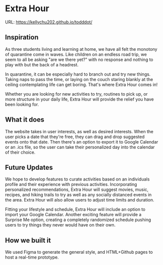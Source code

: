 # Extra Hour

URL: https://kellychu202.github.io/todddot/

## Inspiration
As three students living and learning at home, we have all felt the monotony of quarantine come in waves. Like children on an endless road trip, we seem to all be asking "are we there yet?" with no response and nothing to play with but the back of a headrest.

In quarantine, it can be especially hard to branch out and try new things. Taking naps to pass the time, or laying on the couch staring blankly at the ceiling contemplating life can get boring. That's where Extra Hour comes in!

Whether you are looking for new activities to try, routines to pick up, or more structure in your daily life, Extra Hour will provide the relief you have been looking for.

## What it does
The website takes in user interests, as well as desired interests. When the user picks a date that they're free, they can drag and drop suggested events onto that date. Then there's an option to export it to Google Calendar or an .ics file, so the user can take their personalized day into the calendar of their choice.

## Future Updates
We hope to develop features to curate activities based on an individuals profile and their experience with previous activities. Incorporating personalized recommendations, Extra Hour will suggest movies, music, recipes, and hiking trails to try as well as any socially distanced events in the area. Extra Hour will also allow users to adjust time limits and duration.

Fitting your lifestyle and schedule, Extra Hour will include an option to import your Google Calendar. Another exciting feature will provide a Surprise Me option, creating a completely randomized schedule pushing users to try things they never would have on their own.

## How we built it
We used Figma to generate the general style, and HTML+Github pages to host a real-time prototype.
